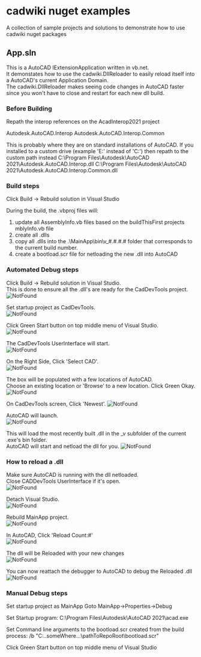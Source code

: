 # cadwiki nuget examples
A collection of sample projects and solutions to demonstrate how to use cadwiki nuget packages

## App.sln  
This is a AutoCAD IExtensionApplication written in vb.net.  
It demonstates how to use the cadwiki.DllReloader to easily reload itself into a AutoCAD's current Application Domain.  
The cadwiki.DllReloader makes seeing code changes in AutoCAD faster since you won't have to close and restart for each new dll build.  

### Before Building
Repath the interop references on the AcadInterop2021 project

Autodesk.AutoCAD.Interop
Autodesk.AutoCAD.Interop.Common

This is probably where they are on standard installations of AutoCAD.
If you installed to a custom drive (example 'E:\' instead of 'C:\') then repath to the custom path instead
C:\Program Files\Autodesk\AutoCAD 2021\Autodesk.AutoCAD.Interop.dll
C:\Program Files\Autodesk\AutoCAD 2021\Autodesk.AutoCAD.Interop.Common.dll

### Build steps
Click Build -> Rebuild solution in Visual Studio

During the build, the .vbproj files will:
1. update all AssemblyInfo.vb files based on the buildThisFirst projects mblyInfo.vb file
1. create all .dlls
1. copy all .dlls into the .\MainApp\bin\v_#.#.#.# folder that corresponds to the current build number.  
1. create a bootload.scr file for netloading the new .dll into AutoCAD

### Automated Debug steps

Click Build -> Rebuild solution in Visual Studio.  
This is done to ensure all the .dll's are ready for the CadDevTools project.  
![NotFound](./App/screenshots/automated-debug-0-rebuild-solution.png)   

Set startup project as CadDevTools.  
![NotFound](./App/screenshots/automated-debug-1-set-startup-project.png)  

Click Green Start button on top middle menu of Visual Studio.  
![NotFound](./App/screenshots/automated-debug-2-start-debug.png)  

The CadDevTools UserInterface will start.  
![NotFound](./App/screenshots/automated-debug-3-CadDevTools-UserInterface.png)  

On the Right Side, Click 'Select CAD'.  
![NotFound](./App/screenshots/automated-debug-4-CadDevTools-SelectCAD.png)  

The box will be populated with a few locations of AutoCAD.  
Choose an existing location or 'Browse' to a new location.
Click Green Okay. 
![NotFound](./App/screenshots/automated-debug-5-CadDevTools-Select-AutoCAD-location.png)  

On CadDevTools screen, Click 'Newest'.
![NotFound](./App/screenshots/automated-debug-6-CadDevTools-Newest.png)  

AutoCAD will launch.  
![NotFound](./App/screenshots/automated-debug-7-CadDevTools-AutoCAD-Launch.png)    

This will load the most recently built .dll in the _v subfolder of the current .exe's bin folder.  
AutoCAD will start and netload the dll for you.
![NotFound](./App/screenshots/automated-debug-8-CadDevTools-AutoCAD-netload.png)


### How to reload a .dll  
Make sure AutoCAD is running with the dll netloaded.  
Close CADDevTools UserInterface if it's open.  
![NotFound](./App/screenshots/autocad-reload-a-dll-1-close-CadDevTools-Interface.png)  

Detach Visual Studio.  
![NotFound](./App/screenshots/autocad-reload-a-dll-2-deatch-all.png)

Rebuild MainApp project.  
![NotFound](./App/screenshots/autocad-reload-a-dll-3-rebuild-MainApp.png)  

In AutoCAD, Click 'Reload Count:#'  
![NotFound](./App/screenshots/autocad-reload-a-dll-4-click-ReloadCount.png)    

The dll will be Reloaded with your new changes  
![NotFound](./App/screenshots/autocad-reload-a-dll-5-dll-is-reloaded.png)   

You can now reattach the debugger to AutoCAD to debug the Reloaded .dll  
![NotFound](./App/screenshots/autocad-reload-a-dll-6-attach-to-process.png)  

### Manual Debug steps
Set startup project as MainApp
Goto MainApp->Properties->Debug

Set Startup program:
C:\Program Files\Autodesk\AutoCAD 2021\acad.exe

Set Command line arguments to the bootload.scr created from the build process:
/b "C:\..someWhere...\pathToRepoRoot\bootload.scr"

Click Green Start button on top middle menu of Visual Studio  